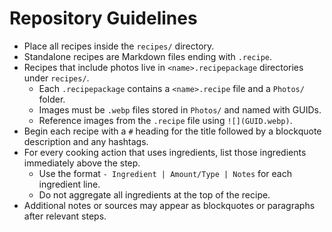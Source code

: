 # Repository Guidelines

- Place all recipes inside the `recipes/` directory.
- Standalone recipes are Markdown files ending with `.recipe`.
- Recipes that include photos live in `<name>.recipepackage` directories under `recipes/`.
  - Each `.recipepackage` contains a `<name>.recipe` file and a `Photos/` folder.
  - Images must be `.webp` files stored in `Photos/` and named with GUIDs.
  - Reference images from the `.recipe` file using `![](GUID.webp)`.
- Begin each recipe with a `#` heading for the title followed by a blockquote description and any hashtags.
- For every cooking action that uses ingredients, list those ingredients immediately above the step.
  - Use the format `- Ingredient | Amount/Type | Notes` for each ingredient line.
  - Do not aggregate all ingredients at the top of the recipe.
- Additional notes or sources may appear as blockquotes or paragraphs after relevant steps.
